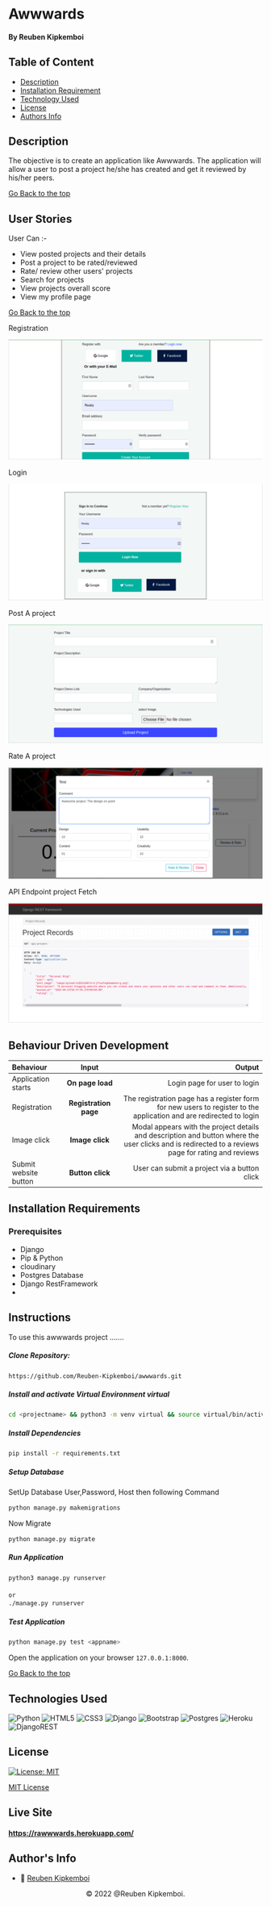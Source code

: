# Awwwards

#### By Reuben Kipkemboi

## Table of Content

+ [Description](#description)
+ [Installation Requirement](#installation-requirements)
+ [Technology Used](#technologies-used)
+ [License](#license)
+ [Authors Info](#authors-info)

## Description
The objective is to create an application like Awwwards. The application will allow a user to post a project he/she has created and get it reviewed by his/her peers.

[Go Back to the top](#awwwards)


## User Stories

User Can :-

* View posted projects and their details
* Post a project to be rated/reviewed
* Rate/ review other users' projects
* Search for projects 
* View projects overall score
* View my profile page

[Go Back to the top](#awwwards)

Registration

![Registration](./app/static/images/register.png)

Login

![Login](./app/static/images/login.png)

Post A project

![Welcome](./app/static/images/create.png)

Rate A project

![Welcome](./app/static/images/rate.png)


API Endpoint project Fetch

![create post ](./app/static/images/api.png)


## Behaviour Driven Development
| Behaviour | Input | Output |
| :---------------- | :---------------: | ------------------: |
| Application starts | **On page load** | Login page for user to login |
| Registration| **Registration page** | The registration page has a register form for new users  to register to the application and are redirected to login |
| Image click | **Image click** | Modal appears with the project details and description and  button where the user clicks and is redirected to a reviews page for rating and reviews|
| Submit website button | **Button click** | User can submit a project via a button click|


## Installation Requirements

### Prerequisites

- Django
- Pip & Python
- cloudinary 
- Postgres Database
- Django RestFramework
- 

## Instructions

To use this awwwards project .......  
  
##### Clone Repository:  
 ```bash 
https://github.com/Reuben-Kipkemboi/awwwards.git 
```
##### Install and activate Virtual Environment virtual  
 ```bash 
cd <projectname> && python3 -m venv virtual && source virtual/bin/activate 
```  
##### Install Dependencies  
 ```bash 
 pip install -r requirements.txt 
```  
##### Setup Database  
  SetUp Database User,Password, Host then following Command  

 ```bash 
python manage.py makemigrations  
 ``` 
 Now Migrate

 ```bash 
 python manage.py migrate 
```
##### Run Application  
 ```bash 
 python3 manage.py runserver 

 or
 ./manage.py runserver
```
##### Test Application  
 ```bash 
 python manage.py test <appname>
```
Open the application on your browser `127.0.0.1:8000`.  

[Go Back to the top](#awwwards)


## Technologies Used

![Python](https://img.shields.io/badge/python-3670A0?style=for-the-badge&logo=python&logoColor=ffdd54)
![HTML5](https://img.shields.io/badge/html5-%23E34F26.svg?style=for-the-badge&logo=html5&logoColor=white)
![CSS3](https://img.shields.io/badge/css3-%231572B6.svg?style=for-the-badge&logo=css3&logoColor=white)
![Django](https://img.shields.io/badge/django-%23092E20.svg?style=for-the-badge&logo=django&logoColor=white)
![Bootstrap](https://img.shields.io/badge/bootstrap-%23563D7C.svg?style=for-the-badge&logo=bootstrap&logoColor=white)
![Postgres](https://img.shields.io/badge/postgres-%23316192.svg?style=for-the-badge&logo=postgresql&logoColor=white)
![Heroku](https://img.shields.io/badge/heroku-%23430098.svg?style=for-the-badge&logo=heroku&logoColor=white)
![DjangoREST](https://img.shields.io/badge/DJANGO-REST-ff1709?style=for-the-badge&logo=django&logoColor=white&color=ff1709&labelColor=gray)

## License
[![License: MIT](https://img.shields.io/badge/License-MIT-yellow.svg)](https://opensource.org/licenses/MIT)

[MIT License](LICENSE)

## Live Site

#### https://rawwwards.herokuapp.com/


## Author's Info

* :email: [Reuben Kipkemboi](https://gmail.com)  

<p align = "center">
    &copy; 2022 @Reuben Kipkemboi.
</p>